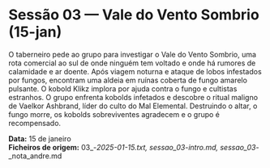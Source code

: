 # Sessão 03 — Vale do Vento Sombrio (15-jan)

O taberneiro pede ao grupo para investigar o Vale do Vento Sombrio, uma rota comercial ao sul de onde ninguém tem voltado e onde há rumores de calamidade e ar doente. Após viagem noturna e ataque de lobos infestados por fungos, encontram uma aldeia em ruínas coberta de fungo amarelo pulsante. O kobold Klikz implora por ajuda contra o fungo e cultistas estranhos. O grupo enfrenta kobolds infetados e descobre o ritual maligno de Vaelkor Ashbrand, líder do culto do Mal Elemental. Destruindo o altar, o fungo morre, os kobolds sobreviventes agradecem e o grupo é recompensado.

**Data:** 15 de janeiro  
**Ficheiros de origem:** 03_-_2025-01-15.txt, sessao_03_-_intro.md, sessao_03_-_nota_andre.md  

